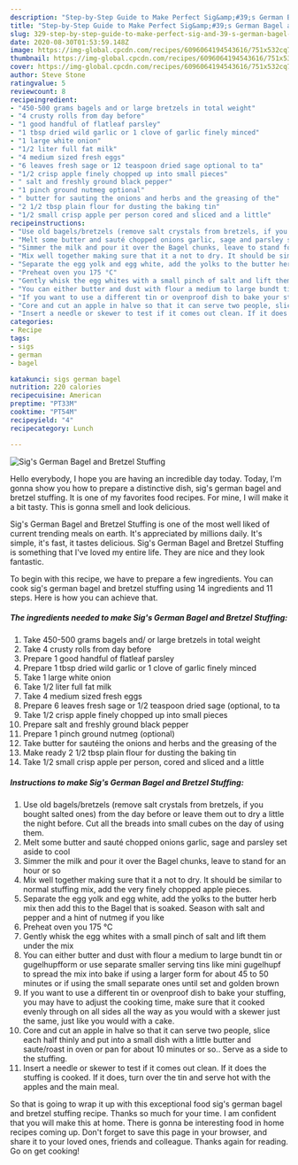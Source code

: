 ```yaml
---
description: "Step-by-Step Guide to Make Perfect Sig&amp;#39;s German Bagel and Bretzel Stuffing"
title: "Step-by-Step Guide to Make Perfect Sig&amp;#39;s German Bagel and Bretzel Stuffing"
slug: 329-step-by-step-guide-to-make-perfect-sig-and-39-s-german-bagel-and-bretzel-stuffing
date: 2020-08-30T01:53:59.148Z
image: https://img-global.cpcdn.com/recipes/6096064194543616/751x532cq70/sigs-german-bagel-and-bretzel-stuffing-recipe-main-photo.jpg
thumbnail: https://img-global.cpcdn.com/recipes/6096064194543616/751x532cq70/sigs-german-bagel-and-bretzel-stuffing-recipe-main-photo.jpg
cover: https://img-global.cpcdn.com/recipes/6096064194543616/751x532cq70/sigs-german-bagel-and-bretzel-stuffing-recipe-main-photo.jpg
author: Steve Stone
ratingvalue: 5
reviewcount: 8
recipeingredient:
- "450-500 grams bagels and or large bretzels in total weight"
- "4 crusty rolls from day before"
- "1 good handful of flatleaf parsley"
- "1 tbsp dried wild garlic or 1 clove of garlic finely minced"
- "1 large white onion"
- "1/2 liter full fat milk"
- "4 medium sized fresh eggs"
- "6 leaves fresh sage or 12 teaspoon dried sage optional to ta"
- "1/2 crisp apple finely chopped up into small pieces"
- " salt and freshly ground black pepper"
- "1 pinch ground nutmeg optional"
- " butter for sauting the onions and herbs and the greasing of the"
- "2 1/2 tbsp plain flour for dusting the baking tin"
- "1/2 small crisp apple per person cored and sliced and a little"
recipeinstructions:
- "Use old bagels/bretzels (remove salt crystals from bretzels, if you bought salted ones) from the day before or leave them out to dry a little the night before. Cut all the breads into small cubes on the day of using them."
- "Melt some butter and sauté chopped onions garlic, sage and parsley set aside to cool"
- "Simmer the milk and pour it over the Bagel chunks, leave to stand for an hour or so"
- "Mix well together making sure that it a not to dry. It should be similar to normal stuffing mix, add the very finely chopped apple pieces."
- "Separate the egg yolk and egg white, add the yolks to the butter herb mix then add this to the Bagel that is soaked. Season with salt and pepper and a hint of nutmeg if you like"
- "Preheat oven you 175 °C"
- "Gently whisk the egg whites with a small pinch of salt and lift them under the mix"
- "You can either butter and dust with flour a medium to large bundt tin or gugelhupfform or use separate smaller serving tins like mini gugelhupf to spread the mix into bake if using a larger form for about 45 to 50 minutes or if using the small separate ones until set and golden brown"
- "If you want to use a different tin or ovenproof dish to bake your stuffing, you may have to adjust the cooking time, make sure that it cooked evenly through on all sides all the way as you would with a skewer just the same, just like you would with a cake."
- "Core and cut an apple in halve so that it can serve two people, slice each half thinly and put into a small dish with a little butter and saute/roast in oven or pan for about 10 minutes or so.. Serve as a side to the stuffing."
- "Insert a needle or skewer to test if it comes out clean. If it does the stuffing is cooked. If it does, turn over the tin and serve hot with the apples and the main meal."
categories:
- Recipe
tags:
- sigs
- german
- bagel

katakunci: sigs german bagel 
nutrition: 220 calories
recipecuisine: American
preptime: "PT33M"
cooktime: "PT54M"
recipeyield: "4"
recipecategory: Lunch

---
```



![Sig&#39;s German Bagel and Bretzel Stuffing](https://img-global.cpcdn.com/recipes/6096064194543616/751x532cq70/sigs-german-bagel-and-bretzel-stuffing-recipe-main-photo.jpg)

Hello everybody, I hope you are having an incredible day today. Today, I'm gonna show you how to prepare a distinctive dish, sig&#39;s german bagel and bretzel stuffing. It is one of my favorites food recipes. For mine, I will make it a bit tasty. This is gonna smell and look delicious.

Sig&#39;s German Bagel and Bretzel Stuffing is one of the most well liked of current trending meals on earth. It's appreciated by millions daily. It's simple, it's fast, it tastes delicious. Sig&#39;s German Bagel and Bretzel Stuffing is something that I've loved my entire life. They are nice and they look fantastic.




To begin with this recipe, we have to prepare a few ingredients. You can cook sig&#39;s german bagel and bretzel stuffing using 14 ingredients and 11 steps. Here is how you can achieve that.

##### The ingredients needed to make Sig&#39;s German Bagel and Bretzel Stuffing:

1. Take 450-500 grams bagels and/ or large bretzels in total weight
1. Take 4 crusty rolls from day before
1. Prepare 1 good handful of flatleaf parsley
1. Prepare 1 tbsp dried wild garlic or 1 clove of garlic finely minced
1. Take 1 large white onion
1. Take 1/2 liter full fat milk
1. Take 4 medium sized fresh eggs
1. Prepare 6 leaves fresh sage or 1/2 teaspoon dried sage (optional, to ta
1. Take 1/2 crisp apple finely chopped up into small pieces
1. Prepare  salt and freshly ground black pepper
1. Prepare 1 pinch ground nutmeg (optional)
1. Take  butter for sautéing the onions and herbs and the greasing of the
1. Make ready 2 1/2 tbsp plain flour for dusting the baking tin
1. Take 1/2 small crisp apple per person, cored and sliced and a little




##### Instructions to make Sig&#39;s German Bagel and Bretzel Stuffing:

1. Use old bagels/bretzels (remove salt crystals from bretzels, if you bought salted ones) from the day before or leave them out to dry a little the night before. Cut all the breads into small cubes on the day of using them.
1. Melt some butter and sauté chopped onions garlic, sage and parsley set aside to cool
1. Simmer the milk and pour it over the Bagel chunks, leave to stand for an hour or so
1. Mix well together making sure that it a not to dry. It should be similar to normal stuffing mix, add the very finely chopped apple pieces.
1. Separate the egg yolk and egg white, add the yolks to the butter herb mix then add this to the Bagel that is soaked. Season with salt and pepper and a hint of nutmeg if you like
1. Preheat oven you 175 °C
1. Gently whisk the egg whites with a small pinch of salt and lift them under the mix
1. You can either butter and dust with flour a medium to large bundt tin or gugelhupfform or use separate smaller serving tins like mini gugelhupf to spread the mix into bake if using a larger form for about 45 to 50 minutes or if using the small separate ones until set and golden brown
1. If you want to use a different tin or ovenproof dish to bake your stuffing, you may have to adjust the cooking time, make sure that it cooked evenly through on all sides all the way as you would with a skewer just the same, just like you would with a cake.
1. Core and cut an apple in halve so that it can serve two people, slice each half thinly and put into a small dish with a little butter and saute/roast in oven or pan for about 10 minutes or so.. Serve as a side to the stuffing.
1. Insert a needle or skewer to test if it comes out clean. If it does the stuffing is cooked. If it does, turn over the tin and serve hot with the apples and the main meal.




So that is going to wrap it up with this exceptional food sig&#39;s german bagel and bretzel stuffing recipe. Thanks so much for your time. I am confident that you will make this at home. There is gonna be interesting food in home recipes coming up. Don't forget to save this page in your browser, and share it to your loved ones, friends and colleague. Thanks again for reading. Go on get cooking!
